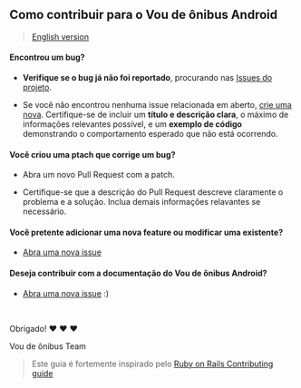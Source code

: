 ## Como contribuir para o Vou de ônibus Android

> [English version](CONTRIBUTING.md)

#### **Encontrou um bug?**

* **Verifique se o bug já não foi reportado**, procurando nas [Issues do projeto](https://github.com/voudeonibus/vdb-android/issues).

* Se você não encontrou nenhuma issue relacionada em aberto, [crie uma nova](https://github.com/voudeonibus/vdb-android/issues/new). Certifique-se de incluir um **título e descrição clara**, o máximo de informações relevantes possível, e um **exemplo de código** demonstrando o comportamento esperado que não está ocorrendo.

#### **Você criou uma ptach que corrige um bug?**

* Abra um novo Pull Request com a patch.

* Certifique-se que a descrição do Pull Request descreve claramente o problema e a solução. Inclua demais informações relavantes se necessário.

#### **Você pretente adicionar uma nova feature ou modificar uma existente?**

* [Abra uma nova issue](https://github.com/voudeonibus/vdb-android/issues/new)

#### **Deseja contribuir com a documentação do Vou de ônibus Android?**

* [Abra uma nova issue](https://github.com/voudeonibus/vdb-android/issues/new) :)

</br>

Obrigado! :heart: :heart: :heart:

Vou de ônibus Team

> Este guia é fortemente inspirado pelo [Ruby on Rails Contributing guide](https://github.com/rails/rails/blob/master/CONTRIBUTING.md)
